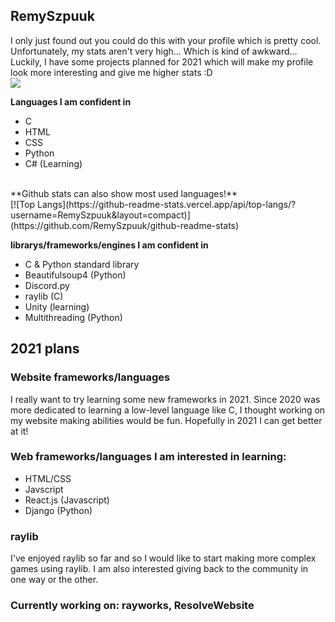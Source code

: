 ## RemySzpuuk

I only just found out you could do this with your profile which is pretty cool. Unfortunately, my stats aren't very high... Which is kind of awkward...
Luckily, I have some projects planned for 2021 which will make my profile look more interesting and give me higher stats :D
<br>
[![](https://github-readme-stats.vercel.app/api?username=RemySzpuuk&count_private=true&hide=contribs,prs&show_icons=true&theme=radical&include_all_commits=true)](https://github.com/RemySzpuuk/github-readme-stats)

**Languages I am confident in**
 - C
 - HTML
 - CSS
 - Python
 - C# (Learning)
<br>
**Github stats can also show most used languages!**
<br>
[![Top Langs](https://github-readme-stats.vercel.app/api/top-langs/?username=RemySzpuuk&layout=compact)](https://github.com/RemySzpuuk/github-readme-stats)

 
 **librarys/frameworks/engines I am confident in**
 - C & Python standard library
 - Beautifulsoup4 (Python)
 - Discord.py
 - raylib (C)
 - Unity (learning)
 - Multithreading (Python)
 
## 2021 plans
### Website frameworks/languages

I really want to try learning some new frameworks in 2021. Since 2020 was more dedicated to learning a low-level language like C, I thought working on my website making      abilities would be fun. Hopefully in 2021 I can get better at it!

### **Web frameworks/languages I am interested in learning:** 
 - HTML/CSS </li>
 - Javscript </li>
 - React.js (Javascript) </li>
 - Django (Python) </li>

### raylib

I've enjoyed raylib so far and so I would like to start making more complex games using raylib.
I am also interested giving back to the community in one way or the other.

### Currently working on: rayworks, ResolveWebsite






<!--
**RemySzpuuk/RemySzpuuk** is a ✨ _special_ ✨ repository because its `README.md` (this file) appears on your GitHub profile.

Here are some ideas to get you started:

- 🔭 I’m currently working on ...
- 🌱 I’m currently learning ...
- 👯 I’m looking to collaborate on ...
- 🤔 I’m looking for help with ...
- 💬 Ask me about ...
- 📫 How to reach me: ...
- 😄 Pronouns: ...
- ⚡ Fun fact: ...
-->
